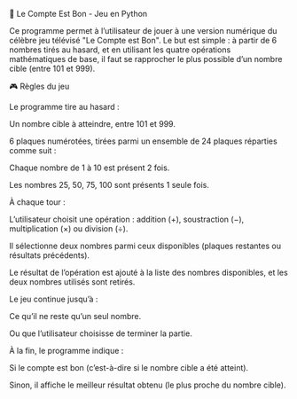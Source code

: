 🧮 Le Compte Est Bon - Jeu en Python

Ce programme permet à l’utilisateur de jouer à une version numérique du célèbre jeu télévisé "Le Compte est Bon". Le but est simple : à partir de 6 nombres tirés au hasard, et en utilisant les quatre opérations mathématiques de base, il faut se rapprocher le plus possible d’un nombre cible (entre 101 et 999).

🎮 Règles du jeu

Le programme tire au hasard :

Un nombre cible à atteindre, entre 101 et 999.

6 plaques numérotées, tirées parmi un ensemble de 24 plaques réparties comme suit :

Chaque nombre de 1 à 10 est présent 2 fois.

Les nombres 25, 50, 75, 100 sont présents 1 seule fois.

À chaque tour :

L’utilisateur choisit une opération : addition (+), soustraction (−), multiplication (×) ou division (÷).

Il sélectionne deux nombres parmi ceux disponibles (plaques restantes ou résultats précédents).

Le résultat de l’opération est ajouté à la liste des nombres disponibles, et les deux nombres utilisés sont retirés.

Le jeu continue jusqu’à :

Ce qu’il ne reste qu’un seul nombre.

Ou que l’utilisateur choisisse de terminer la partie.

À la fin, le programme indique :

Si le compte est bon (c’est-à-dire si le nombre cible a été atteint).

Sinon, il affiche le meilleur résultat obtenu (le plus proche du nombre cible).